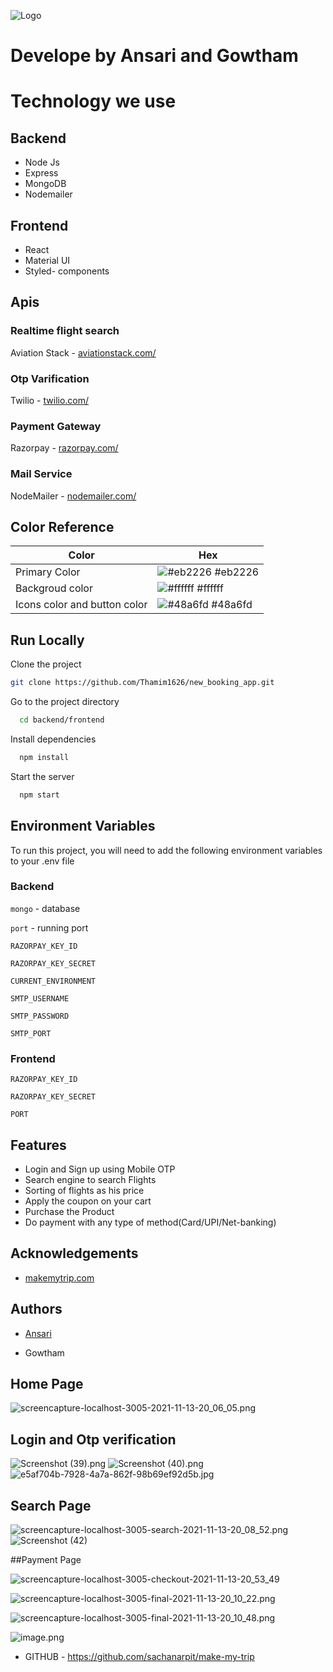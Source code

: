 ![Logo](<https://ik.imagekit.io/9pisu4akvm/Untitled%20design%20(12).png?updatedAt=1708880359571g>)

# Develope by Ansari and Gowtham

# Technology we use

## Backend

- Node Js
- Express
- MongoDB
- Nodemailer

## Frontend

- React
- Material UI
- Styled- components

## Apis

### Realtime flight search

Aviation Stack - [ aviationstack.com/](https://aviationstack.com/)

### Otp Varification

Twilio - [twilio.com/](https://www.twilio.com/)

### Payment Gateway

Razorpay - [razorpay.com/](https://razorpay.com/)

### Mail Service

NodeMailer - [nodemailer.com/](https://nodemailer.com/)

## Color Reference

| Color                        | Hex                                                              |
| ---------------------------- | ---------------------------------------------------------------- |
| Primary Color                | ![#eb2226](https://via.placeholder.com/10/eb2226?text=+) #eb2226 |
| Backgroud color              | ![#ffffff](https://via.placeholder.com/10/ffffff?text=+) #ffffff |
| Icons color and button color | ![#48a6fd](https://via.placeholder.com/10/48a6fd?text=+) #48a6fd |

## Run Locally

Clone the project

```bash
git clone https://github.com/Thamim1626/new_booking_app.git
```

Go to the project directory

```bash
  cd backend/frontend
```

Install dependencies

```bash
  npm install
```

Start the server

```bash
  npm start
```

## Environment Variables

To run this project, you will need to add the following environment variables to your .env file

### Backend

`mongo` - database

`port` - running port

`RAZORPAY_KEY_ID`

`RAZORPAY_KEY_SECRET`

`CURRENT_ENVIRONMENT`

`SMTP_USERNAME`

`SMTP_PASSWORD`

`SMTP_PORT`

### Frontend

`RAZORPAY_KEY_ID`

`RAZORPAY_KEY_SECRET`

`PORT`

## Features

- Login and Sign up using Mobile OTP
- Search engine to search Flights
- Sorting of flights as his price
- Apply the coupon on your cart
- Purchase the Product
- Do payment with any type of method(Card/UPI/Net-banking)

## Acknowledgements

- [makemytrip.com](https://www.makemytrip.com/)
<!-- - [Masai School](https://masaischool.com/) -->

## Authors

- [Ansari](https://github.com/Thamim1626)

- Gowtham

## Home Page

![screencapture-localhost-3005-2021-11-13-20_06_05.png](https://cdn.hashnode.com/res/hashnode/image/upload/v1636819763376/zjIHEBDE0.png)

## Login and Otp verification

![Screenshot (39).png](https://cdn.hashnode.com/res/hashnode/image/upload/v1636819827776/BVzkKdcMk.png)
![Screenshot (40).png](https://cdn.hashnode.com/res/hashnode/image/upload/v1636819833599/lmidFgXps.png)
![e5af704b-7928-4a7a-862f-98b69ef92d5b.jpg](https://cdn.hashnode.com/res/hashnode/image/upload/v1636819849756/g819xGufS.jpeg)

## Search Page

![screencapture-localhost-3005-search-2021-11-13-20_08_52.png](https://cdn.hashnode.com/res/hashnode/image/upload/v1636819783064/o0BPrMowgc.png)
![Screenshot (42)](https://user-images.githubusercontent.com/87421773/141656488-8910d26d-c2e8-4678-92e5-4d00641ecdac.png)

##Payment Page

![screencapture-localhost-3005-checkout-2021-11-13-20_53_49](https://user-images.githubusercontent.com/87421773/141656572-8077485c-c55a-4a89-a26a-5e0d714d4d46.png)

![screencapture-localhost-3005-final-2021-11-13-20_10_22.png](https://cdn.hashnode.com/res/hashnode/image/upload/v1636819919150/eUj6IOOoc.png)

![screencapture-localhost-3005-final-2021-11-13-20_10_48.png](https://cdn.hashnode.com/res/hashnode/image/upload/v1636819925472/eRRCvR1Dr.png)

![image.png](https://cdn.hashnode.com/res/hashnode/image/upload/v1636819997027/85PGB_l7i.png)

- GITHUB - https://github.com/sachanarpit/make-my-trip
